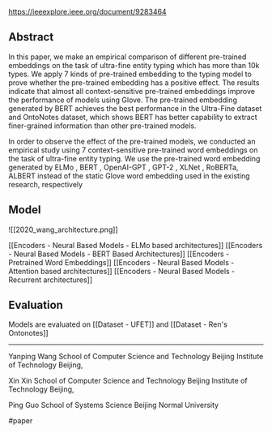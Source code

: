 https://ieeexplore.ieee.org/document/9283464

Abstract
---
In this paper, we make an empirical comparison of different pre-trained embeddings on the task of ultra-fine entity typing which has more than 10k types. We apply 7 kinds of pre-trained embedding to the typing model to prove whether the pre-trained embedding has a positive effect. The results indicate that almost all context-sensitive pre-trained embeddings improve the performance of models using Glove. The pre-trained embedding generated by BERT achieves the best performance in the Ultra-Fine dataset and OntoNotes dataset, which shows BERT has better capability to extract finer-grained information than other pre-trained models.

In order to observe the effect of the pre-trained models, we conducted an empirical study using 7 context-sensitive pre-trained word embeddings on the task of ultra-fine entity typing. We use the pre-trained word embedding generated by ELMo , BERT , OpenAI-GPT , GPT-2 , XLNet , RoBERTa, ALBERT  instead of the static Glove word embedding used in the existing research, respectively

Model
---
![[2020_wang_architecture.png]]

[[Encoders - Neural Based Models - ELMo based architectures]]
[[Encoders - Neural Based Models - BERT Based Architectures]]
[[Encoders - Pretrained Word Embeddings]]
[[Encoders - Neural Based Models - Attention based architectures]]
[[Encoders - Neural Based Models - Recurrent architectures]]

Evaluation
---

Models are evaluated on [[Dataset - UFET]] and [[Dataset - Ren's Ontonotes]]

---

Yanping Wang 
School of Computer Science and Technology Beijing Institute of Technology Beijing,

Xin Xin 
School of Computer Science and Technology Beijing Institute of Technology Beijing, 

Ping Guo 
School of Systems Science Beijing Normal University

#paper 